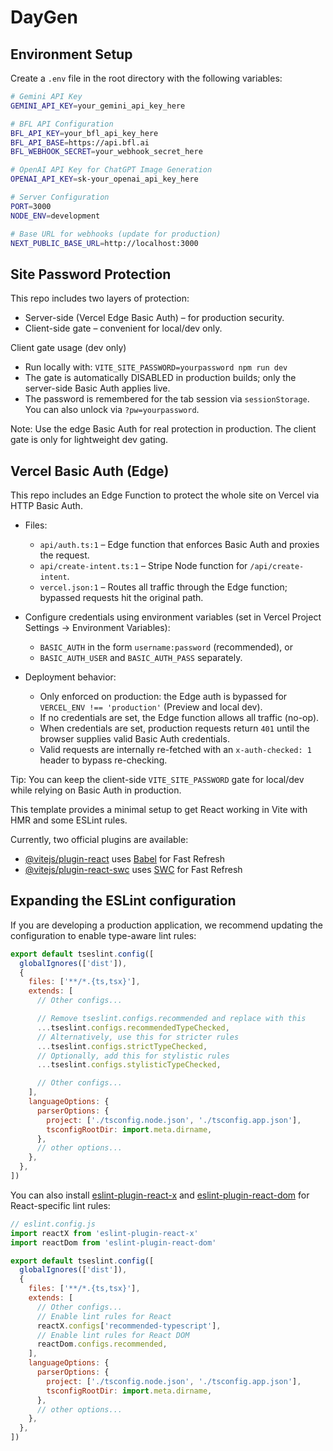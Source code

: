 # DayGen

## Environment Setup

Create a `.env` file in the root directory with the following variables:

```bash
# Gemini API Key
GEMINI_API_KEY=your_gemini_api_key_here

# BFL API Configuration
BFL_API_KEY=your_bfl_api_key_here
BFL_API_BASE=https://api.bfl.ai
BFL_WEBHOOK_SECRET=your_webhook_secret_here

# OpenAI API Key for ChatGPT Image Generation
OPENAI_API_KEY=sk-your_openai_api_key_here

# Server Configuration
PORT=3000
NODE_ENV=development

# Base URL for webhooks (update for production)
NEXT_PUBLIC_BASE_URL=http://localhost:3000
```

## Site Password Protection

This repo includes two layers of protection:

- Server-side (Vercel Edge Basic Auth) – for production security.
- Client-side gate – convenient for local/dev only.

Client gate usage (dev only)
- Run locally with: `VITE_SITE_PASSWORD=yourpassword npm run dev`
- The gate is automatically DISABLED in production builds; only the server-side Basic Auth applies live.
- The password is remembered for the tab session via `sessionStorage`. You can also unlock via `?pw=yourpassword`.

Note: Use the edge Basic Auth for real protection in production. The client gate is only for lightweight dev gating.

## Vercel Basic Auth (Edge)

This repo includes an Edge Function to protect the whole site on Vercel via HTTP Basic Auth.

- Files:
  - `api/auth.ts:1` – Edge function that enforces Basic Auth and proxies the request.
  - `api/create-intent.ts:1` – Stripe Node function for `/api/create-intent`.
  - `vercel.json:1` – Routes all traffic through the Edge function; bypassed requests hit the original path.

- Configure credentials using environment variables (set in Vercel Project Settings → Environment Variables):
  - `BASIC_AUTH` in the form `username:password` (recommended), or
  - `BASIC_AUTH_USER` and `BASIC_AUTH_PASS` separately.

- Deployment behavior:
  - Only enforced on production: the Edge auth is bypassed for `VERCEL_ENV !== 'production'` (Preview and local dev).
  - If no credentials are set, the Edge function allows all traffic (no-op).
  - When credentials are set, production requests return `401` until the browser supplies valid Basic Auth credentials.
  - Valid requests are internally re-fetched with an `x-auth-checked: 1` header to bypass re-checking.

Tip: You can keep the client-side `VITE_SITE_PASSWORD` gate for local/dev while relying on Basic Auth in production.

This template provides a minimal setup to get React working in Vite with HMR and some ESLint rules.

Currently, two official plugins are available:

- [@vitejs/plugin-react](https://github.com/vitejs/vite-plugin-react/blob/main/packages/plugin-react) uses [Babel](https://babeljs.io/) for Fast Refresh
- [@vitejs/plugin-react-swc](https://github.com/vitejs/vite-plugin-react/blob/main/packages/plugin-react-swc) uses [SWC](https://swc.rs/) for Fast Refresh

## Expanding the ESLint configuration

If you are developing a production application, we recommend updating the configuration to enable type-aware lint rules:

```js
export default tseslint.config([
  globalIgnores(['dist']),
  {
    files: ['**/*.{ts,tsx}'],
    extends: [
      // Other configs...

      // Remove tseslint.configs.recommended and replace with this
      ...tseslint.configs.recommendedTypeChecked,
      // Alternatively, use this for stricter rules
      ...tseslint.configs.strictTypeChecked,
      // Optionally, add this for stylistic rules
      ...tseslint.configs.stylisticTypeChecked,

      // Other configs...
    ],
    languageOptions: {
      parserOptions: {
        project: ['./tsconfig.node.json', './tsconfig.app.json'],
        tsconfigRootDir: import.meta.dirname,
      },
      // other options...
    },
  },
])
```

You can also install [eslint-plugin-react-x](https://github.com/Rel1cx/eslint-react/tree/main/packages/plugins/eslint-plugin-react-x) and [eslint-plugin-react-dom](https://github.com/Rel1cx/eslint-react/tree/main/packages/plugins/eslint-plugin-react-dom) for React-specific lint rules:

```js
// eslint.config.js
import reactX from 'eslint-plugin-react-x'
import reactDom from 'eslint-plugin-react-dom'

export default tseslint.config([
  globalIgnores(['dist']),
  {
    files: ['**/*.{ts,tsx}'],
    extends: [
      // Other configs...
      // Enable lint rules for React
      reactX.configs['recommended-typescript'],
      // Enable lint rules for React DOM
      reactDom.configs.recommended,
    ],
    languageOptions: {
      parserOptions: {
        project: ['./tsconfig.node.json', './tsconfig.app.json'],
        tsconfigRootDir: import.meta.dirname,
      },
      // other options...
    },
  },
])
```
